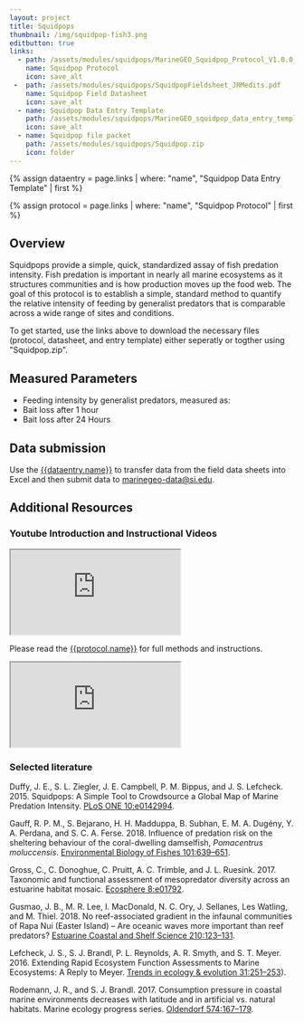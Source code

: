 ```yaml
---
layout: project
title: Squidpops
thumbnail: /img/squidpop-fish3.png
editbutton: true
links:
  - path: /assets/modules/squidpops/MarineGEO_Squidpop_Protocol_V1.0.0_JRMEdits.pdf
    name: Squidpop Protocol
    icon: save_alt
 -  path: /assets/modules/squidpops/SquidpopFieldsheet_JRMedits.pdf
    name: Squidpop Field Datasheet
    icon: save_alt
  - name: Squidpop Data Entry Template
    path: /assets/modules/squidpops/MarineGEO_squidpop_data_entry_template_V1.0.0_JRMedits.xlsx
    icon: save_alt
  - name: Squidpop file packet
    path: /assets/modules/squidpops/Squidpop.zip
    icon: folder
---
```


{% assign dataentry = page.links | where: "name", "Squidpop Data Entry Template" | first %}

{% assign protocol = page.links | where: "name", "Squidpop Protocol" | first %}


## Overview

Squidpops provide a simple, quick, standardized assay of fish predation intensity. Fish predation is important in nearly all marine ecosystems as it structures communities and is how production moves up the food web. The goal of this protocol is to establish a simple, standard method to quantify the relative intensity of feeding by generalist predators that is comparable across a wide range of sites and conditions. 

To get started, use the links above to download the necessary files (protocol, datasheet, and entry template) either seperatly or togther using "Squidpop.zip".

## Measured Parameters
  - Feeding intensity by generalist predators, measured as:
  -   Bait loss after 1 hour
  -   Bait loss after 24 Hours

## Data submission

Use the <a href="{{dataentry.path}}">{{dataentry.name}}</a> to transfer data from the field data sheets into Excel and then submit data to <a href="mailto:marinegeo-data@si.edu">marinegeo-data@si.edu</a>.

## Additional Resources

### Youtube Introduction and Instructional Videos

<!-- 16:9 aspect ratio https://stackoverflow.com/questions/15844500/shrink-a-youtube-video-to-responsive-width -->
<div class="embed-responsive embed-responsive-16by9">
  <iframe class="embed-responsive-item" src="https://www.youtube.com/embed/GP8c24aNykg"></iframe>
</div>

Please read the <a href="{{protocol.path}}">{{protocol.name}}</a> for full methods and instructions.

<!-- 16:9 aspect ratio https://stackoverflow.com/questions/15844500/shrink-a-youtube-video-to-responsive-width -->
<div class="embed-responsive embed-responsive-16by9">
  <iframe class="embed-responsive-item" src="https://www.youtube.com/embed/esSByfVlMt4"></iframe>
</div>

### Selected literature

Duffy, J. E., S. L. Ziegler, J. E. Campbell, P. M. Bippus, and J. S. Lefcheck. 2015. Squidpops: A Simple Tool to Crowdsource a Global Map of Marine Predation Intensity. <a href="https://doi.org/10.1371/journal.pone.0142994">PLoS ONE 10:e0142994</a>.

Gauff, R. P. M., S. Bejarano, H. H. Madduppa, B. Subhan, E. M. A. Dugény, Y. A. Perdana, and S. C. A. Ferse. 2018. Influence of predation risk on the sheltering behaviour of the coral-dwelling damselfish, *Pomacentrus moluccensis*. <a href="https://link.springer.com/content/pdf/10.1007%2Fs10641-018-0725-3.pdf">Environmental Biology of Fishes 101:639–651</a>.

Gross, C., C. Donoghue, C. Pruitt, A. C. Trimble, and J. L. Ruesink. 2017. Taxonomic and functional assessment of mesopredator diversity across an estuarine habitat mosaic. <a href="http://doi.wiley.com/10.1002/ecs2.1792">Ecosphere 8:e01792</a>.

Gusmao, J. B., M. R. Lee, I. MacDonald, N. C. Ory, J. Sellanes, Les Watling, and M. Thiel. 2018. No reef-associated gradient in the infaunal communities of Rapa Nui (Easter Island) – Are oceanic waves more important than reef predators? <a href="https://doi.org/10.1016/j.ecss.2018.06.019">Estuarine Coastal and Shelf Science 210:123–131</a>.

Lefcheck, J. S., S. J. Brandl, P. L. Reynolds, A. R. Smyth, and S. T. Meyer. 2016. Extending Rapid Ecosystem Function Assessments to Marine Ecosystems: A Reply to Meyer. <a href="http://dx.doi.org/10.1016/j.tree.2016.02.002">Trends in ecology & evolution 31:251–253</a>).

Rodemann, J. R., and S. J. Brandl. 2017. Consumption pressure in coastal marine environments decreases with latitude and in artificial vs. natural habitats. Marine ecology progress series. <a href="http://www.int-res.com/articles/meps2017/574/m574p167.pdf">Oldendorf 574:167–179</a>.

